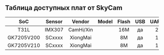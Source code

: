 
## Таблица доступных плат от SkyCam

| SoC        | Sensor | Vendor        | Model      | Flash | USB   | UART  | Ethernet | GPIO | WiFi   | OpenIPC |
|:----------:|:------:|:-------------:|:----------:|:-----:|:-----:|:-----:|:--------:|:----:|:------:|:-------:|
| T31L       | IMX307 | CamHi/Xin     |            | 16M   | да    | 2     | да       |  6   | mt7601 |  готов  |
| GK7205V200 | SCxxxx | XiongMai      |            | 8M    | да    | 1     | да       |  2   | нет    |  [готов](https://openipc.org/cameras/vendors/hisilicon/socs/hi3516ev200)  |
| GK7205V210 | SCxxxx | XiongMai      |            | 8M    | да    | 1     | да       |  2   | нет    |  готов  |


